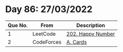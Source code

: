 # Day 86: 27/03/2022

| Que No. | From | Description |
| --- | --- | --- |
| 1 | LeetCode | [202. Happy Number](https://leetcode.com/problems/happy-number/) |
| 2 | CodeForces | [A. Cards](https://codeforces.com/problemset/problem/1220/A) |
